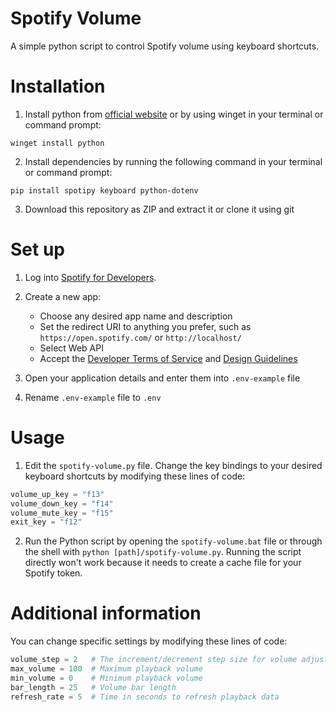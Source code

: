 # Spotify Volume
A simple python script to control Spotify volume using keyboard shortcuts.

# Installation
1. Install python from [official website](https://www.python.org/downloads/) or by using winget in your terminal or command prompt:
```
winget install python
```

2. Install dependencies by running the following command in your terminal or command prompt:
```
pip install spotipy keyboard python-dotenv
```

3. Download this repository as ZIP and extract it or clone it using git

# Set up
1. Log into [Spotify for Developers](https://developer.spotify.com/).

2. Create a new app:
    - Choose any desired app name and description
    - Set the redirect URI to anything you prefer, such as ```https://open.spotify.com/``` or ```http://localhost/```
    - Select Web API
    - Accept the [Developer Terms of Service](https://developer.spotify.com/terms) and [Design Guidelines](https://developer.spotify.com/documentation/design)

3. Open your application details and enter them into ```.env-example``` file

4. Rename ```.env-example``` file to ```.env```

# Usage
1. Edit the ```spotify-volume.py``` file. Change the key bindings to your desired keyboard shortcuts by modifying these lines of code:
```python
volume_up_key = "f13"
volume_down_key = "f14"
volume_mute_key = "f15"
exit_key = "f12"
```

2. Run the Python script by opening the ```spotify-volume.bat``` file or through the shell with ```python [path]/spotify-volume.py```. Running the script directly won't work because it needs to create a cache file for your Spotify token.

# Additional information
You can change specific settings by modifying these lines of code:
```python
volume_step = 2   # The increment/decrement step size for volume adjustments
max_volume = 100  # Maximum playback volume
min_volume = 0    # Minimum playback volume
bar_length = 25   # Volume bar length
refresh_rate = 5  # Time in seconds to refresh playback data
```